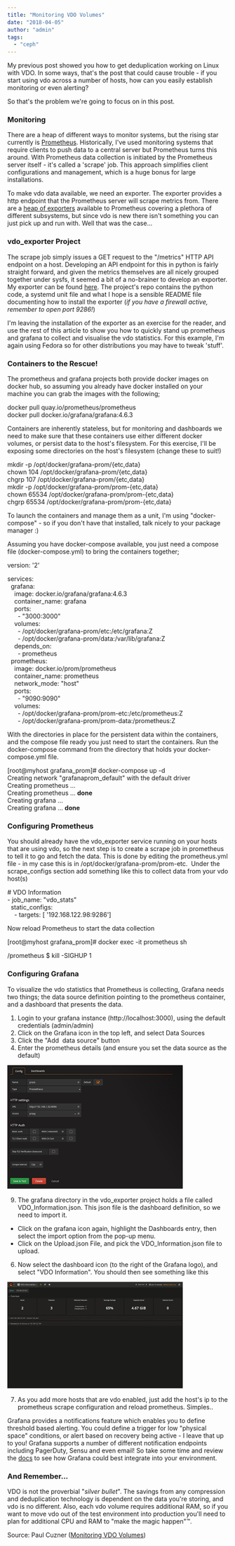 ```yaml
---
title: "Monitoring VDO Volumes"
date: "2018-04-05"
author: "admin"
tags: 
  - "ceph"
---
```


My previous post showed you how to get deduplication working on Linux with VDO. In some ways, that's the post that could cause trouble - if you start using vdo across a number of hosts, how can you easily establish monitoring or even alerting?

  

So that's the problem we're going to focus on in this post.

  

### Monitoring

There are a heap of different ways to monitor systems, but the rising star currently is [Prometheus](https://prometheus.io/). Historically, I've used monitoring systems that require clients to push data to a central server but Prometheus turns this around. With Prometheus data collection is initiated by the Prometheus server itself - it's called a 'scrape' job. This approach simplifies client configurations and management, which is a huge bonus for large installations.

  

To make vdo data available, we need an exporter. The exporter provides a http endpoint that the Prometheus server will scrape metrics from. There are a [heap of exporters](https://prometheus.io/docs/instrumenting/exporters/) available to Prometheus covering a plethora of different subsystems, but since vdo is new there isn't something you can just pick up and run with. Well that was the case...

  

### vdo\_exporter Project

The scrape job simply issues a GET request to the "/metrics" HTTP API endpoint on a host. Developing an API endpoint for this in python is fairly straight forward, and given the metrics themselves are all nicely grouped together under sysfs, it seemed a bit of a no-brainer to develop an exporter. My exporter can be found [here](https://github.com/pcuzner/vdo_exporter). The project's repo contains the python code, a systemd unit file and what I hope is a sensible README file documenting how to install the exporter (_if you have a firewall active, remember to open port 9286!_)

  

I'm leaving the installation of the exporter as an exercise for the reader, and use the rest of this article to show you how to quickly stand up prometheus and grafana to collect and visualise the vdo statistics. For this example, I'm again using Fedora so for other distributions you may have to tweak 'stuff'.

  

### Containers to the Rescue!

The prometheus and grafana projects both provide docker images on docker hub, so assuming you already have docker installed on your machine you can grab the images with the following;  
  

docker pull quay.io/prometheus/prometheus  
docker pull docker.io/grafana/grafana:4.6.3

  
Containers are inherently stateless, but for monitoring and dashboards we need to make sure that these containers use either different docker volumes, or persist data to the host's filesystem. For this exercise, I'll be exposing some directories on the host's filesystem (change these to suit!)  
  

mkdir -p /opt/docker/grafana-prom/{etc,data}  
chown 104 /opt/docker/grafana-prom/{etc,data}  
chgrp 107 /opt/docker/grafana-prom/{etc,data}  
mkdir -p /opt/docker/grafana-prom/prom-{etc,data}  
chown 65534 /opt/docker/grafana-prom/prom-{etc,data}  
chgrp 65534 /opt/docker/grafana-prom/prom-{etc,data}  
  

  
To launch the containers and manage them as a unit, I'm using "docker-compose" - so if you don't have that installed, talk nicely to your package manager :)  
  

Assuming you have docker-compose available, you just need a compose file (docker-compose.yml) to bring the containers together;  
  

version: '2'  
  
services:  
  grafana:  
    image: docker.io/grafana/grafana:4.6.3  
    container\_name: grafana  
    ports:  
      - "3000:3000"  
    volumes:  
      - /opt/docker/grafana-prom/etc:/etc/grafana:Z  
      - /opt/docker/grafana-prom/data:/var/lib/grafana:Z  
    depends\_on:  
      - prometheus  
  prometheus:  
    image: docker.io/prom/prometheus  
    container\_name: prometheus  
    network\_mode: "host"  
    ports:  
      - "9090:9090"  
    volumes:  
      - /opt/docker/grafana-prom/prom-etc:/etc/prometheus:Z  
      - /opt/docker/grafana-prom/prom-data:/prometheus:Z

  

With the directories in place for the persistent data within the containers, and the compose file ready you just need to start the containers. Run the docker-compose command from the directory that holds your docker-compose.yml file.  
  

\[root@myhost grafana\_prom\]# docker-compose up -d  
Creating network "grafanaprom\_default" with the default driver  
Creating prometheus ...  
Creating prometheus ... **done**  
Creating grafana ...  
Creating grafana ... **done**

  

### Configuring Prometheus

You should already have the vdo\_exporter service running on your hosts that are using vdo, so the next step is to create a scrape job in prometheus to tell it to go and fetch the data. This is done by editing the prometheus.yml file - in my case this is in /opt/docker/grafana-prom/prom-etc.  Under the scrape\_configs section add something like this to collect data from your vdo host(s)  
  

\# VDO Information  
\- job\_name: "vdo\_stats"  
  static\_configs:  
    - targets: \[ '192.168.122.98:9286'\]

  
Now reload Prometheus to start the data collection  

\[root@myhost grafana\_prom\]# docker exec -it prometheus sh

/prometheus $ kill -SIGHUP 1 

  

### Configuring Grafana

To visualize the vdo statistics that Prometheus is collecting, Grafana needs two things; the data source definition pointing to the prometheus container, and a dashboard that presents the data.  
  

1. Login to your grafana instance (http://localhost:3000), using the default credentials (admin/admin)
2. Click on the Grafana icon in the top left, and select Data Sources
3. Click the "Add  data source" button
4. Enter the prometheus details (and ensure you set the data source as the default)
  
[![](images/Voila_Capture%2B2018-04-05_5-30-51_pm.png)](https://1.bp.blogspot.com/-Z0rNK2Muc8w/WsW2O-ZFL6I/AAAAAAAABBA/I8B9NPF8_XYBwIDXaa5bG9U0Br66mfSJgCLcBGAs/s1600/Voila_Capture%2B2018-04-05_5-30-51_pm.png)  
  
9. The grafana directory in the vdo\_exporter project holds a file called VDO\_Information.json. This json file is the dashboard definition, so we need to import it.

- Click on the grafana icon again, highlight the Dashboards entry, then select the import option from the pop-up menu.
- Click on the Upload.json File, and pick the VDO\_Information.json file to upload.

6. Now select the dashboard icon (to the right of the Grafana logo), and select "VDO Information". You should then see something like this

[![](images/vdo_information_demo.gif)](https://2.bp.blogspot.com/-K3WrLIF9fq0/WsaKt68DRMI/AAAAAAAABBc/08FDVaL887o_9qsdlH1qs0soiAVOl37jQCLcBGAs/s1600/vdo_information_demo.gif)

  

7. As you add more hosts that are vdo enabled, just add the host's ip to the prometheus scrape configuration and reload prometheus. Simples..

  

Grafana provides a notifications feature which enables you to define threshold based alerting. You could define a trigger for low "physical space" conditions, or alert based on recovery being active - I leave that up to you! Grafana supports a number of different notification endpoints including PagerDuty, Sensu and even email! So take some time and review the [docs](http://docs.grafana.org/alerting/notifications/) to see how Grafana could best integrate into your environment.

  
  

### And Remember...

VDO is not the proverbial "_silver bullet_". The savings from any compression and deduplication technology is dependent on the data you're storing, and vdo is no different. Also, each vdo volume requires additional RAM, so if you want to move vdo out of the test environment into production you'll need to plan for additional CPU and RAM to "make the magic happen"™.

  
  

Source: Paul Cuzner ([Monitoring VDO Volumes](http://opensource-storage.blogspot.com/2018/04/monitoring-vdo-volumes.html))
